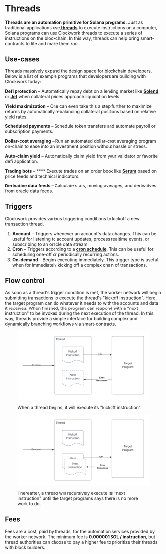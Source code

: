 # Threads

**Threads are an automation primitive for Solana programs.** Just as traditional applications use[ **threads**](https://en.wikipedia.org/wiki/Thread\_\(computing\)) to execute instructions on a computer, Solana programs can use Clockwork threads to execute a series of instructions on the blockchain. In this way, threads can help bring smart-contracts to life and make them _run_.

## Use-cases

Threads massively expand the design space for blockchain developers. Below is a list of example programs that developers are building with Clockwork today:

**Defi protection** – Automatically repay debt on a lending market like [**Solend**](https://solend.fi/) or [**Jet**](https://www.jetprotocol.io/) when collateral prices approach liquidation levels.&#x20;

**Yield maximization** – One can even take this a step further to maximize returns by automatically rebalancing collateral positions based on relative yield rates.&#x20;

**Scheduled payments** – Schedule token transfers and automate payroll or subscription payments.

**Dollar-cost averaging** – Run an automated dollar-cost averaging program on-chain to ease into an investment position without hassle or stress. &#x20;

**Auto-claim yield** – Automatically claim yield from your validator or favorite defi application.&#x20;

**Trading bots** – **** Execute trades on an order book like [**Serum**](https://www.projectserum.com/) based on price feeds and technical indicators.&#x20;

**Derivative data feeds** – Calculate stats, moving averages, and derivatives from oracle data feeds.



## Triggers

Clockwork provides various triggering conditions to kickoff a new transaction thread.&#x20;

1. **Account** – Triggers whenever an account's data changes. This can be useful for listening to account updates, process realtime events, or subscribing to an oracle data stream.
2. **Cron** – Triggers according to a [**cron schedule**](https://en.wikipedia.org/wiki/Cron). This can be useful for scheduling one-off or periodically recurring actions.
3. **On-demand** – Begins executing immediately. This trigger type is useful when for immediately kicking off a complex chain of transactions.

## Flow control

As soon as a thread's trigger condition is met, the worker network will begin submitting transactions to execute the thread's "kickoff instruction". Here, the target program can do whatever it needs to with the accounts and data it receives. When finished, the program can respond with a "next instruction" to be invoked during the next execution of the thread. In this way, threads provide a simple interface for building complex and dynamically branching workflows via smart-contracts.

<figure><img src="../.gitbook/assets/Blank document (19) (1).png" alt=""><figcaption><p>When a thread begins, it will execute its "kickoff instruction".</p></figcaption></figure>

<figure><img src="../.gitbook/assets/Blank document (20).png" alt=""><figcaption><p>Thereafter, a thread will recursively execute its "next instruction" until the target programs says there is no more work to do.</p></figcaption></figure>

## Fees

Fees are a cost, paid by threads, for the automation services provided by the worker network. The minimum fee is **0.000001 SOL / instruction**, but thread authorities can choose to pay a higher fee to prioritize their threads with block builders.&#x20;
